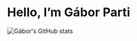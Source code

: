 # Hello, I’m Gábor Parti
 
![Gábor's GitHub stats](https://github-readme-stats.vercel.app/api?username=partigabor&show_icons=true&theme=solarized-dark)
 
<!---
partigabor/partigabor is a ✨ special ✨ repository because its `README.md` (this file) appears on your GitHub profile.
You can click the Preview link to take a look at your changes.
--->

<!-- 
[![Top Langs](https://github-readme-stats.vercel.app/api/top-langs/?username=partigabor&layout=compact&hide=html,scss,makefile)](https://github.com/anuraghazra/github-readme-stats) -->
